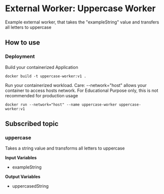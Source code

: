 # External Worker: Uppercase Worker

Example external worker, that takes the "exampleString" value and transfers all letters to uppercase

## How to use

### Deployment

Build your containerized Application

```docker build -t uppercase-worker:v1 .```

Run your containerized workload. Care: --network="host" allows your container to access hosts network. For Educational Purpose only, this is not recommended for production usage

```docker run --network="host" --name uppercase-worker uppercase-worker:v1```

## Subscribed topic

### uppercase

Takes a string value and transforms all letters to uppercase

**Input Variables**

- exampleString

**Output Variables**

- uppercasedString



 
